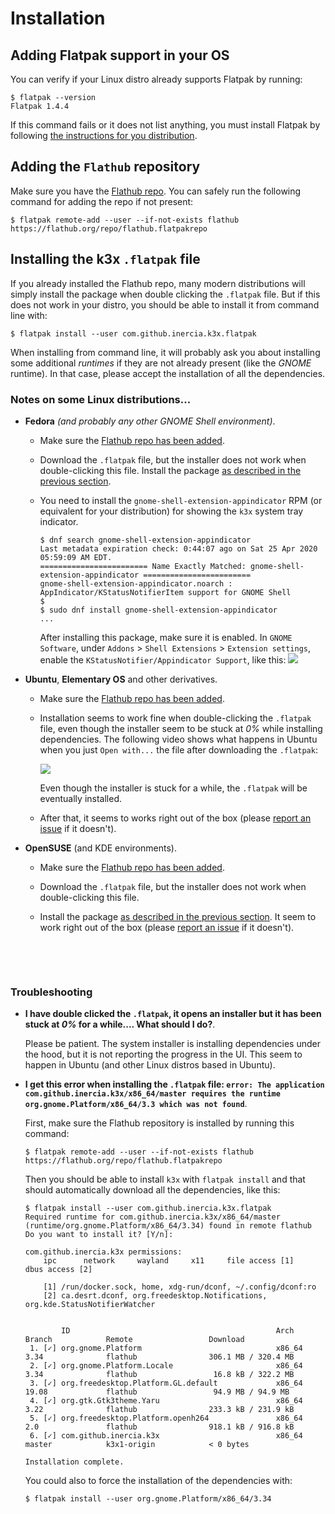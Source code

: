 # Installation

## Adding Flatpak support in your OS

You can verify if your Linux distro already supports Flatpak by running:

```commandline
$ flatpak --version
Flatpak 1.4.4
```

If this command fails or it does not list anything, you must install Flatpak
by following [the instructions for you distribution](https://flatpak.org/setup/).

## Adding the `Flathub` repository

Make sure you have the [Flathub repo](https://flathub.org). You
can safely run the following command for adding the repo if not present:

```commandline
$ flatpak remote-add --user --if-not-exists flathub https://flathub.org/repo/flathub.flatpakrepo
```

## Installing the k3x `.flatpak` file

If you already installed the Flathub repo, many modern distributions will simply
install the package when double clicking the `.flatpak` file.
But if this does not work in your distro, you should be able to install it from
command line with:

```commandline
$ flatpak install --user com.github.inercia.k3x.flatpak
```

When installing from command line, it will probably ask you about installing some
additional _runtimes_ if they are not already present (like the _GNOME_ runtime).
In that case, please accept the installation of all the dependencies.

### Notes on some Linux distributions...

* **Fedora** _(and probably any other GNOME Shell environment)_.

  - Make sure the [Flathub repo has been added](#adding-the-flathub-repository).

  - Download the `.flatpak` file, but the installer does not work when double-clicking
    this file. Install the package [as described in the previous section](#installing-the-k3x-flatpak-file).

  - You need to install the `gnome-shell-extension-appindicator` RPM (or equivalent
    for your distribution) for showing the `k3x` system tray indicator.
    ```commandline
    $ dnf search gnome-shell-extension-appindicator
    Last metadata expiration check: 0:44:07 ago on Sat 25 Apr 2020 05:59:09 AM EDT.
    ======================== Name Exactly Matched: gnome-shell-extension-appindicator ========================
    gnome-shell-extension-appindicator.noarch : AppIndicator/KStatusNotifierItem support for GNOME Shell
    $
    $ sudo dnf install gnome-shell-extension-appindicator
    ...
    ```
    After installing this package, make sure it is enabled. In `GNOME Software`,
    under `Addons` > `Shell Extensions` > `Extension settings`, enable the
    `KStatusNotifier/Appindicator Support`, like this:
   ![](screenshots/installation-fedora-shell-extension.png)

* **Ubuntu**, **Elementary OS** and other derivatives.

  - Make sure the [Flathub repo has been added](#adding-the-flathub-repository).

  - Installation seems to work fine when double-clicking the `.flatpak` file, even though
    the installer  seem to be stuck at _0%_ while installing dependencies. The following
    video shows what happens in Ubuntu when you just `Open with...` the file after
    downloading the `.flatpak`:

    ![](screenshots/installation-flatpak-bundle.gif)

    Even though the installer is stuck for a while, the `.flatpak` will be eventually installed.

  - After that, it seems to works right out of the box (please [report an issue](https://github.com/inercia/k3x/issues/new/choose) if it doesn't).

* **OpenSUSE** (and KDE environments).

  - Make sure the [Flathub repo has been added](#adding-the-flathub-repository).

  - Download the `.flatpak` file, but the installer does not work when double-clicking
    this file.

  - Install the package [as described in the previous section](#installing-the-k3x-flatpak-file).
    It seem to work right out of the box (please [report an issue](https://github.com/inercia/k3x/issues/new/choose) if it doesn't).

<p>&nbsp;</p>
<p>&nbsp;</p>


### Troubleshooting

* **I have double clicked the `.flatpak`, it opens an installer but it has been stuck at _0%_ for a while.... What should I do?**.

  Please be patient. The system installer is installing dependencies
  under the hood, but it is not reporting the progress in the UI. This seem to happen in
  Ubuntu (and other Linux distros based in Ubuntu).

* **I get this error when installing the `.flatpak` file: `error: The application
  com.github.inercia.k3x/x86_64/master requires the runtime org.gnome.Platform/x86_64/3.3
  which was not found`**.

  First, make sure the Flathub repository is installed by running this command:
  ```commandline
  $ flatpak remote-add --user --if-not-exists flathub https://flathub.org/repo/flathub.flatpakrepo
  ```

  Then you should be able to install `k3x` with `flatpak install` and that should
  automatically download all the dependencies, like this:

  ```commandline
  $ flatpak install --user com.github.inercia.k3x.flatpak
  Required runtime for com.github.inercia.k3x/x86_64/master (runtime/org.gnome.Platform/x86_64/3.34) found in remote flathub
  Do you want to install it? [Y/n]:

  com.github.inercia.k3x permissions:
      ipc      network     wayland     x11     file access [1]     dbus access [2]

      [1] /run/docker.sock, home, xdg-run/dconf, ~/.config/dconf:ro
      [2] ca.desrt.dconf, org.freedesktop.Notifications, org.kde.StatusNotifierWatcher


          ID                                              Arch              Branch            Remote                 Download
   1. [✓] org.gnome.Platform                              x86_64            3.34              flathub                306.1 MB / 320.4 MB
   2. [✓] org.gnome.Platform.Locale                       x86_64            3.34              flathub                 16.8 kB / 322.2 MB
   3. [✓] org.freedesktop.Platform.GL.default             x86_64            19.08             flathub                 94.9 MB / 94.9 MB
   4. [✓] org.gtk.Gtk3theme.Yaru                          x86_64            3.22              flathub                233.3 kB / 231.9 kB
   5. [✓] org.freedesktop.Platform.openh264               x86_64            2.0               flathub                918.1 kB / 916.8 kB
   6. [✓] com.github.inercia.k3x                          x86_64            master            k3x1-origin            < 0 bytes

  Installation complete.
  ```

  You could also to force the installation of the dependencies with:

  ```commandline
  $ flatpak install --user org.gnome.Platform/x86_64/3.34
  ```


